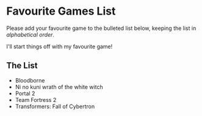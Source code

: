 # Favourite Games List

Please add your favourite game to the bulleted list below, keeping the list in *alphabetical order*.

I'll start things off with my favourite game!

## The List

* Bloodborne
* Ni no kuni wrath of the white witch
* Portal 2
* Team Fortress 2
* Transformers: Fall of Cybertron

